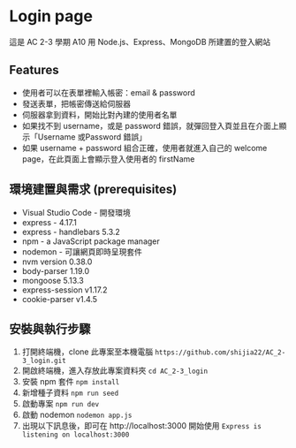 # Login page

這是 AC 2-3 學期 A10 用 Node.js、Express、MongoDB 所建置的登入網站

## Features

- 使用者可以在表單裡輸入帳密：email & password
- 發送表單，把帳密傳送給伺服器
- 伺服器拿到資料，開始比對內建的使用者名單
- 如果找不到 username，或是 password 錯誤，就彈回登入頁並且在介面上顯示「Username 或Password 錯誤」
- 如果 username + password 組合正確，使用者就進入自己的 welcome page，在此頁面上會顯示登入使用者的 firstName


## 環境建置與需求 (prerequisites)

- Visual Studio Code - 開發環境
- express - 4.17.1
- express - handlebars 5.3.2
- npm - a JavaScript package manager
- nodemon - 可讓網頁即時呈現套件
- nvm version 0.38.0
- body-parser 1.19.0
- mongoose 5.13.3
- express-session v1.17.2
- cookie-parser v1.4.5

## 安裝與執行步驟

1. 打開終端機，clone 此專案至本機電腦
   `https://github.com/shijia22/AC_2-3_login.git`
2. 開啟終端機，進入存放此專案資料夾
   `cd AC_2-3_login`
3. 安裝 npm 套件
   `npm install`
4. 新增種子資料
   `npm run seed`
5. 啟動專案
   `npm run dev`
6. 啟動 nodemon
   `nodemon app.js`
7. 出現以下訊息後，即可在 http://localhost:3000 開始使用
   `Express is listening on localhost:3000`